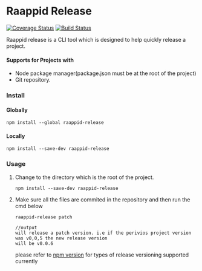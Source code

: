 # Raappid Release

[![Coverage Status](https://coveralls.io/repos/coolchem/raappid-release/badge.svg?branch=master&service=github)](https://coveralls.io/github/coolchem/raappid-release?branch=master)  [![Build Status](https://travis-ci.org/coolchem/raappid-release.svg?branch=master)](https://travis-ci.org/coolchem/raappid-release)

Raappid release is a CLI tool which is designed to help quickly release a project.

#### Supports for Projects with

- Node package manager(package.json must be at the root of the project)
- Git repository.

### Install

#### Globally

```
npm install --global raappid-release
```

#### Locally

```
npm install --save-dev raappid-release
```

### Usage

1. Change to the directory which is the root of the project.

    ```
    npm install --save-dev raappid-release
    ```

2. Make sure all the files are commited in the repository and then run the cmd below

    ```
    raappid-release patch

    //output
    will release a patch version. i.e if the perivios project version was v0,0,5 the new release version
    will be v0.0.6
    ```
    please refer to [npm version](https://docs.npmjs.com/cli/version) for types of release versioning supported currently